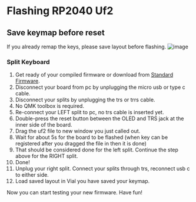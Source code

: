 # Flashing RP2040 Uf2

## Save keymap before reset
If you already remap the keys, please save layout before flashing. 
![image](https://github.com/superxc3/xcmkb/assets/79617315/29c79087-a6ec-444a-b77b-39ec0b25a0e7)

### Split Keyboard
1. Get ready of your compiled firmware or download from [Standard Firmware](https://drive.google.com/drive/u/0/folders/1vNPOlv2NhzNlO9qoJ0fS3oOtKQtKS7rQ).
2. Disconnect your board from pc by unplugging the micro usb or type c cable. 
3. Disconnect your splits by unplugging the trs or trrs cable. 
4. No QMK toolbox is required.
6. Re-connect your LEFT split to pc, no trs cable is inserted yet.
7. Double-press the reset button between the OLED and TRS jack at the inner side of the board.
8. Drag the uf2 file to new window you just called out.
9. Wait for about 5s for the board to be flashed (when key can be registered after you dragged the file in then it is done)
10. That should be considered done for the left split. Continue the step above for the RIGHT split.
11. Done!
12. Unplug your right split. Connect your splits through trs, reconnect usb c to either side.
13. Load saved layout in Vial you have saved your keymap.

Now you can start testing your new firmware. Have fun!
